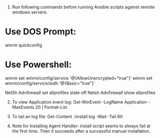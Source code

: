 1. Run following commands before running Ansible scripts against remote windows servers:

Use DOS Prompt:
================
winrm quickconfig

Use Powershell:
================

 winrm set winrm/config/service '@{AllowUnencrypted="true"}'
 winrm set winrm/config/service/auth '@{Basic="true"}'
 
 NetSh Advfirewall set allprofiles state off
 Netsh Advfirewall show allprofiles


2. To view Application event log:
Get-WinEvent -LogName Application -MaxEvents 20 | Format-List

3. To tail an log file:
Get-Content .\install.log -Wait -Tail 60

4. Note for Installing Agent Handler: install script seems to always fail at the first time. Then it succeeds after a successful manual installation.